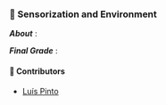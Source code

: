 ### :pushpin: Sensorization and Environment

***About*** : 

***Final Grade*** : 

#### :handshake: Contributors 
- [Luís Pinto](https://github.com/L-Pinto)
